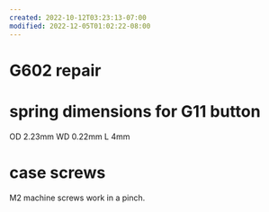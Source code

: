 ```yaml
---
created: 2022-10-12T03:23:13-07:00
modified: 2022-12-05T01:02:22-08:00
---
```


# G602 repair

# spring dimensions for G11 button
 
OD 2.23mm
WD 0.22mm
L 4mm

# case screws

M2 machine screws work in a pinch.
